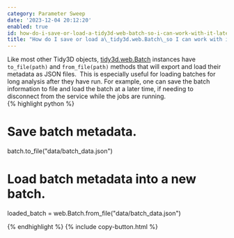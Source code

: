 ```yaml
---
category: Parameter Sweep
date: '2023-12-04 20:12:20'
enabled: true
id: how-do-i-save-or-load-a-tidy3d-web-batch-so-i-can-work-with-it-later
title: "How do I save or load a\_tidy3d.web.Batch\_so I can work with it later?"
---
```


<div><div>Like most other Tidy3D objects, <a target="_blank" rel="noopener" href="https://docs.flexcompute.com/projects/tidy3d/en/latest/_autosummary/tidy3d.web.Batch.html#tidy3d.web.Batch">tidy3d.web.Batch</a> instances have <code>to_file(path)</code> and <code>from_file(path)</code> methods that will export and load their metadata as JSON files. &nbsp;This is especially useful for loading batches for long analysis after they have run. For example, one can save the batch information to file and load the batch at a later time, if needing to disconnect from the service while the jobs are running.</div><div><div markdown class="code-snippet">{% highlight python %}

# Save batch metadata.
batch.to_file("data/batch_data.json")

# Load batch metadata into a new batch.
loaded_batch = web.Batch.from_file("data/batch_data.json")

{% endhighlight %}
{% include copy-button.html %}</div><p> </p></div></div>
